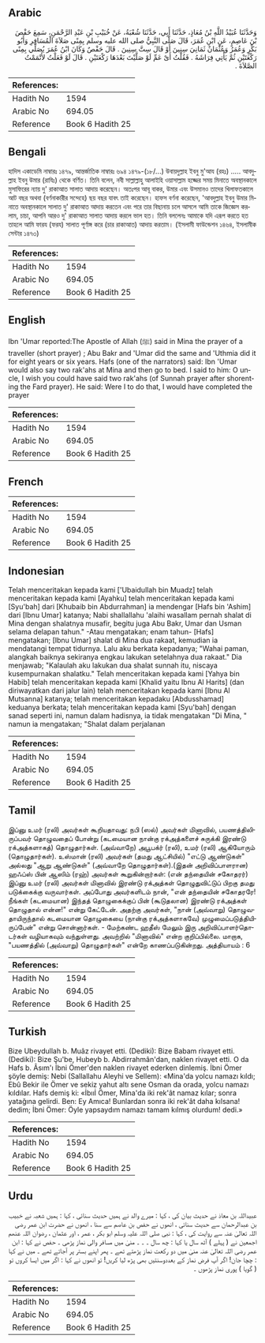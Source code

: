 ## Arabic


<div dir="rtl" lang="ar" style={{fontSize:'larger',backgroundColor:'#f8f9fa',padding:20}}>
وَحَدَّثَنَا عُبَيْدُ اللَّهِ بْنُ مُعَاذٍ، حَدَّثَنَا أَبِي، حَدَّثَنَا شُعْبَةُ، عَنْ خُبَيْبِ بْنِ عَبْدِ الرَّحْمَنِ، سَمِعَ حَفْصَ بْنَ عَاصِمٍ، عَنِ ابْنِ عُمَرَ، قَالَ صَلَّى النَّبِيُّ صلى الله عليه وسلم بِمِنًى صَلاَةَ الْمُسَافِرِ وَأَبُو بَكْرٍ وَعُمَرُ وَعُثْمَانُ ثَمَانِيَ سِنِينَ أَوْ قَالَ سِتَّ سِنِينَ ‏.‏ قَالَ حَفْصٌ وَكَانَ ابْنُ عُمَرَ يُصَلِّي بِمِنًى رَكْعَتَيْنِ ثُمَّ يَأْتِي فِرَاشَهُ ‏.‏ فَقُلْتُ أَىْ عَمِّ لَوْ صَلَّيْتَ بَعْدَهَا رَكْعَتَيْنِ ‏.‏ قَالَ لَوْ فَعَلْتُ لأَتْمَمْتُ الصَّلاَةَ ‏.‏
</div>
<div style={{backgroundColor:'#f8f9fa',padding:20, marginBottom: 10}}><table> <thead> <tr> <th>References:</th> <th></th> </tr> </thead> <tbody><tr><td>Hadith No</td><td>1594</td></tr><tr><td>Arabic No</td><td>694.05</td></tr><tr><td>Reference</td><td>Book 6 Hadith 25</td></tr></tbody></table></div>

## Bengali


<div dir="ltr" lang="bn" style={{fontSize:'larger',backgroundColor:'#f8f9fa',padding:20}}>
হাদিস একাডেমি নাম্বারঃ ১৪৭৯, আন্তর্জাতিক নাম্বারঃ ৬৯৪ ১৪৭৯-(১৮/...) উবায়দুল্লাহ ইবনু মু'আয (রহঃ) ..... আবদুল্লাহ ইবনু উমার (রাযিঃ) থেকে বর্ণিত। তিনি বলেন, নবী সাল্লাল্লাহু আলাইহি ওয়াসাল্লাম হজ্জের সময় মিনাতে অবস্থানকালে মুসাফিরের ন্যায় দু' রাকাআত সালাত আদায় করেছেন। অতঃপর আবূ বাকর, উমার এবং উসমানও তাদের খিলাফতকালে আট বছর অথবা (বর্ণনাকারীর সন্দেহে) ছয় বছর যাবৎ তাই করেছেন। হাফস বর্ণনা করেছেন, 'আবদুল্লাহ ইবনু উমার মিনাতে অবস্থানকালে সালাত দু' রাকাআত আদায় করতেন এবং পরে তার বিছানায় চলে আসলে আমি তাকে জিজ্ঞেস করলাম, চাচা, আপনি আরও দু' রাকাআত সালাত আদায় করলে ভাল হত। তিনি বললেনঃ আমাকে যদি এরূপ করতে হত তাহলে আমি ফারয (ফরয) সালাত পূর্ণাঙ্গ করে (চার রাকাআত) আদায় করতাম। (ইসলামী ফাউন্ডেশন ১৪৬৪, ইসলামীক সেন্টার ১৪৭৩)
</div>
<div style={{backgroundColor:'#f8f9fa',padding:20, marginBottom: 10}}><table> <thead> <tr> <th>References:</th> <th></th> </tr> </thead> <tbody><tr><td>Hadith No</td><td>1594</td></tr><tr><td>Arabic No</td><td>694.05</td></tr><tr><td>Reference</td><td>Book 6 Hadith 25</td></tr></tbody></table></div>

## English


<div dir="ltr" lang="en" style={{fontSize:'larger',backgroundColor:'#f8f9fa',padding:20}}>
Ibn 'Umar reported:The Apostle of Allah (ﷺ) said in Mina the prayer of a traveller (short prayer) ; Abu Bakr and 'Umar did the same and 'Uthmia did it for eight years or six years. Hafs (one of the narrators) said: Ibn 'Umar would also say two rak'ahs at Mina and then go to bed. I said to him: O uncle, I wish you could have said two rak'ahs (of Sunnah prayer after shorenting the Fard prayer). He said: Were I to do that, I would have completed the prayer
</div>
<div style={{backgroundColor:'#f8f9fa',padding:20, marginBottom: 10}}><table> <thead> <tr> <th>References:</th> <th></th> </tr> </thead> <tbody><tr><td>Hadith No</td><td>1594</td></tr><tr><td>Arabic No</td><td>694.05</td></tr><tr><td>Reference</td><td>Book 6 Hadith 25</td></tr></tbody></table></div>

## French


<div dir="ltr" lang="fr" style={{fontSize:'larger',backgroundColor:'#f8f9fa',padding:20}}>

</div>
<div style={{backgroundColor:'#f8f9fa',padding:20, marginBottom: 10}}><table> <thead> <tr> <th>References:</th> <th></th> </tr> </thead> <tbody><tr><td>Hadith No</td><td>1594</td></tr><tr><td>Arabic No</td><td>694.05</td></tr><tr><td>Reference</td><td>Book 6 Hadith 25</td></tr></tbody></table></div>

## Indonesian


<div dir="ltr" lang="id" style={{fontSize:'larger',backgroundColor:'#f8f9fa',padding:20}}>
Telah menceritakan kepada kami ['Ubaidullah bin Muadz] telah menceritakan kepada kami [Ayahku] telah menceritakan kepada kami [Syu'bah] dari [Khubaib bin Abdurrahman] ia mendengar [Hafs bin 'Ashim] dari [Ibnu Umar] katanya; Nabi shallallahu 'alaihi wasallam pernah shalat di Mina dengan shalatnya musafir, begitu juga Abu Bakr, Umar dan Usman selama delapan tahun." -Atau mengatakan; enam tahun- [Hafs] mengatakan; [Ibnu Umar] shalat di Mina dua rakaat, kemudian ia mendatangi tempat tidurnya. Lalu aku berkata kepadanya; "Wahai paman, alangkah baiknya sekiranya engkau lakukan setelahnya dua rakaat." Dia menjawab; "Kalaulah aku lakukan dua shalat sunnah itu, niscaya kusempurnakan shalatku." Telah menceritakan kepada kami [Yahya bin Habib] telah menceritakan kepada kami [Khalid yaitu Ibnu Al Harits] (dan diriwayatkan dari jalur lain) telah menceritakan kepada kami [Ibnu Al Mutsanna] katanya; telah menceritakan kepadaku [Abdusshamad] keduanya berkata; telah menceritakan kepada kami [Syu'bah] dengan sanad seperti ini, namun dalam hadisnya, ia tidak mengatakan "Di Mina, " namun ia mengatakan; "Shalat dalam perjalanan
</div>
<div style={{backgroundColor:'#f8f9fa',padding:20, marginBottom: 10}}><table> <thead> <tr> <th>References:</th> <th></th> </tr> </thead> <tbody><tr><td>Hadith No</td><td>1594</td></tr><tr><td>Arabic No</td><td>694.05</td></tr><tr><td>Reference</td><td>Book 6 Hadith 25</td></tr></tbody></table></div>

## Tamil


<div dir="ltr" lang="ta" style={{fontSize:'larger',backgroundColor:'#f8f9fa',padding:20}}>
இப்னு உமர் (ரலி) அவர்கள் கூறியதாவது: நபி (ஸல்) அவர்கள் மினாவில், பயணத்திலிருப்பவர் தொழுவதைப் போன்று (கடமையான நான்கு ரக்அத்களைச் சுருக்கி இரண்டு ரக்அத்களாகத்) தொழுதார்கள். (அவ்வாறே) அபூபக்ர் (ரலி), உமர் (ரலி) ஆகியோரும் (தொழுதார்கள்). உஸ்மான் (ரலி) அவர்கள் (தமது ஆட்சியில்) "எட்டு ஆண்டுகள்" அல்லது "ஆறு ஆண்டுகள்" (அவ்வாறே தொழுதார்கள்).(இதன் அறிவிப்பாளரான) ஹஃப்ஸ் பின் ஆஸிம் (ரஹ்) அவர்கள் கூறுகின்றார்கள்: (என் தந்தையின் சகோதரர்) இப்னு உமர் (ரலி) அவர்கள் மினாவில் இரண்டு ரக்அத்கள் தொழுதுவிட்டுப் பிறகு தமது படுக்கைக்கு வருவார்கள். அப்போது அவர்களிடம் நான், "என் தந்தையின் சகோதரரே! நீங்கள் (கடமையான) இந்தத் தொழுகைக்குப் பின் (கூடுதலான) இரண்டு ரக்அத்கள் தொழுதால் என்ன!" என்று கேட்டேன். அதற்கு அவர்கள், "நான் (அவ்வாறு) தொழுவதாயிருந்தால் கடமையான தொழுகையை (நான்கு ரக்அத்களாகவே) முழுமைப்படுத்தியிருப்பேன்" என்று சொன்னார்கள். - மேற்கண்ட ஹதீஸ் மேலும் இரு அறிவிப்பாளர்தொடர்கள் வழியாகவும் வந்துள்ளது. அவற்றில் "மினாவில்" என்ற குறிப்பில்லை. மாறாக, "பயணத்தில் (அவ்வாறு) தொழுதார்கள்" என்றே காணப்படுகின்றது. அத்தியாயம் : 6
</div>
<div style={{backgroundColor:'#f8f9fa',padding:20, marginBottom: 10}}><table> <thead> <tr> <th>References:</th> <th></th> </tr> </thead> <tbody><tr><td>Hadith No</td><td>1594</td></tr><tr><td>Arabic No</td><td>694.05</td></tr><tr><td>Reference</td><td>Book 6 Hadith 25</td></tr></tbody></table></div>

## Turkish


<div dir="ltr" lang="tr" style={{fontSize:'larger',backgroundColor:'#f8f9fa',padding:20}}>
Bize Ubeydullah b. Muâz rivayet etti. (Dediki): Bize Babam rivayet etti. (Dediki): Bize Şu'be, Hubeyb b. Abdirrahmân'dan, naklen rivayet etti. O da Hafs b. Âsım'ı İbni Ömer'den naklen rivayet ederken dinlemiş. İbni Ömer şöyle demiş: Nebi (Sallallahu Aleyhi ve Sellem): «Mina'da yolcu namazı kıldı; Ebû Bekir ile Ömer ve sekiz yahut altı sene Osman da orada, yolcu namazı kıldılar. Hafs demiş ki: «İbııİ Ömer, Mina'da iki rek'ât namaz kılar; sonra yatağına gelirdi. Ben: Ey Amıca! Bunlardan sonra iki rek'ât daha kılsana! dedim; İbni Ömer: Öyle yapsaydım namazı tamam kılmış olurdum! dedi.»
</div>
<div style={{backgroundColor:'#f8f9fa',padding:20, marginBottom: 10}}><table> <thead> <tr> <th>References:</th> <th></th> </tr> </thead> <tbody><tr><td>Hadith No</td><td>1594</td></tr><tr><td>Arabic No</td><td>694.05</td></tr><tr><td>Reference</td><td>Book 6 Hadith 25</td></tr></tbody></table></div>

## Urdu


<div dir="rtl" lang="ur" style={{fontSize:'larger',backgroundColor:'#f8f9fa',padding:20}}>
عبیداللہ بن معاذ نے حدیث بیان کی ، کہا : میرے والد نے ہمیں حدیث سنائی ، کہا : ہمیں شعبہ نے خبیب بن عبدالرحمان سے حدیث سنائی ، انھوں نے حفص بن عاصم سے سنا ، انھوں نے حضرت ابن عمر رضی اللہ تعالیٰ عنہ سے روایت کی ، کہا : نبی صلی اللہ علیہ وسلم ابو بکر ، عمر ، اور عثمان ، رضوان اللہ عنھم اجمعین نے ( پہلے ) آٹھ سال یا کہا : چھ سال ۔ ۔ ۔ منیٰ میں مسافر والی نماز پڑھی ۔ حفص نے کہا : ابن عمر رضی اللہ تعالیٰ عنہ منیٰ میں دو رکعت نماز پڑھتے تھے ۔ پھر اپنے بستر پر آجاتے تھے ۔ میں نے کہا : چچا جان! اگر آپ فرض نماز کے بعددوسنتیں بھی پڑھ لیا کریں! تو انھوں نے کہا : اگر میں ایسا کروں تو ( گویا ) پوری نماز پڑھوں ۔
</div>
<div style={{backgroundColor:'#f8f9fa',padding:20, marginBottom: 10}}><table> <thead> <tr> <th>References:</th> <th></th> </tr> </thead> <tbody><tr><td>Hadith No</td><td>1594</td></tr><tr><td>Arabic No</td><td>694.05</td></tr><tr><td>Reference</td><td>Book 6 Hadith 25</td></tr></tbody></table></div>